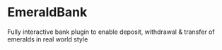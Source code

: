 EmeraldBank
===========

Fully interactive bank plugin to enable deposit, withdrawal &amp; transfer of emeralds in real world style